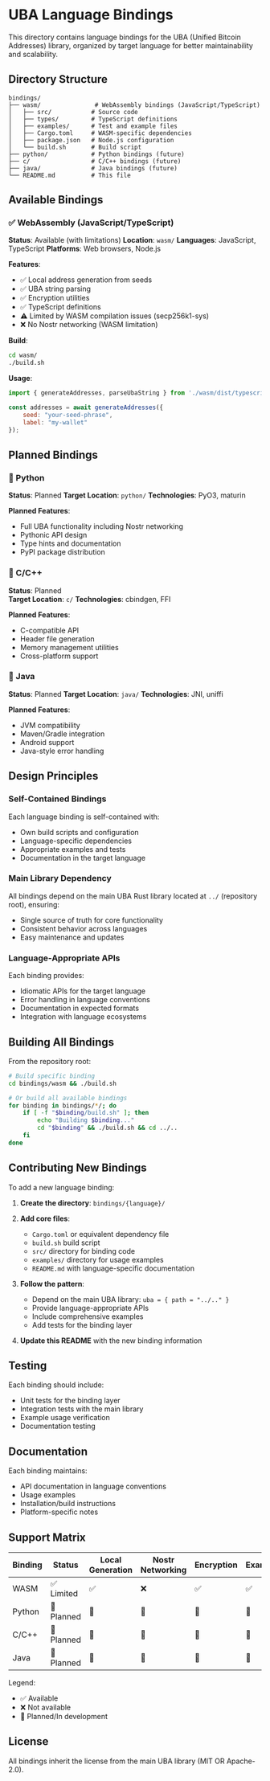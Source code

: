 # UBA Language Bindings

This directory contains language bindings for the UBA (Unified Bitcoin Addresses) library, organized by target language for better maintainability and scalability.

## Directory Structure

```
bindings/
├── wasm/               # WebAssembly bindings (JavaScript/TypeScript)
│   ├── src/           # Source code
│   ├── types/         # TypeScript definitions
│   ├── examples/      # Test and example files
│   ├── Cargo.toml     # WASM-specific dependencies
│   ├── package.json   # Node.js configuration
│   └── build.sh       # Build script
├── python/            # Python bindings (future)
├── c/                 # C/C++ bindings (future)
├── java/              # Java bindings (future)
└── README.md          # This file
```

## Available Bindings

### ✅ WebAssembly (JavaScript/TypeScript)

**Status**: Available (with limitations)
**Location**: `wasm/`
**Languages**: JavaScript, TypeScript
**Platforms**: Web browsers, Node.js

**Features**:
- ✅ Local address generation from seeds
- ✅ UBA string parsing
- ✅ Encryption utilities
- ✅ TypeScript definitions
- ⚠️ Limited by WASM compilation issues (secp256k1-sys)
- ❌ No Nostr networking (WASM limitation)

**Build**: 
```bash
cd wasm/
./build.sh
```

**Usage**:
```javascript
import { generateAddresses, parseUbaString } from './wasm/dist/typescript/index';

const addresses = await generateAddresses({
    seed: "your-seed-phrase",
    label: "my-wallet"
});
```

## Planned Bindings

### 🔄 Python

**Status**: Planned
**Target Location**: `python/`
**Technologies**: PyO3, maturin

**Planned Features**:
- Full UBA functionality including Nostr networking
- Pythonic API design
- Type hints and documentation
- PyPI package distribution

### 🔄 C/C++

**Status**: Planned  
**Target Location**: `c/`
**Technologies**: cbindgen, FFI

**Planned Features**:
- C-compatible API
- Header file generation
- Memory management utilities
- Cross-platform support

### 🔄 Java

**Status**: Planned
**Target Location**: `java/`
**Technologies**: JNI, uniffi

**Planned Features**:
- JVM compatibility
- Maven/Gradle integration
- Android support
- Java-style error handling

## Design Principles

### Self-Contained Bindings
Each language binding is self-contained with:
- Own build scripts and configuration
- Language-specific dependencies
- Appropriate examples and tests
- Documentation in the target language

### Main Library Dependency
All bindings depend on the main UBA Rust library located at `../` (repository root), ensuring:
- Single source of truth for core functionality
- Consistent behavior across languages
- Easy maintenance and updates

### Language-Appropriate APIs
Each binding provides:
- Idiomatic APIs for the target language
- Error handling in language conventions
- Documentation in expected formats
- Integration with language ecosystems

## Building All Bindings

From the repository root:
```bash
# Build specific binding
cd bindings/wasm && ./build.sh

# Or build all available bindings
for binding in bindings/*/; do
    if [ -f "$binding/build.sh" ]; then
        echo "Building $binding..."
        cd "$binding" && ./build.sh && cd ../..
    fi
done
```

## Contributing New Bindings

To add a new language binding:

1. **Create the directory**: `bindings/{language}/`
2. **Add core files**:
   - `Cargo.toml` or equivalent dependency file
   - `build.sh` build script
   - `src/` directory for binding code
   - `examples/` directory for usage examples
   - `README.md` with language-specific documentation

3. **Follow the pattern**:
   - Depend on the main UBA library: `uba = { path = "../.." }`
   - Provide language-appropriate APIs
   - Include comprehensive examples
   - Add tests for the binding layer

4. **Update this README** with the new binding information

## Testing

Each binding should include:
- Unit tests for the binding layer
- Integration tests with the main library
- Example usage verification
- Documentation testing

## Documentation

Each binding maintains:
- API documentation in language conventions
- Usage examples
- Installation/build instructions
- Platform-specific notes

## Support Matrix

| Binding    | Status | Local Generation | Nostr Networking | Encryption | Examples |
|------------|--------|------------------|------------------|------------|----------|
| WASM       | ✅ Limited | ✅ | ❌ | ✅ | ✅ |
| Python     | 🔄 Planned | 🔄 | 🔄 | 🔄 | 🔄 |
| C/C++      | 🔄 Planned | 🔄 | 🔄 | 🔄 | 🔄 |
| Java       | 🔄 Planned | 🔄 | 🔄 | 🔄 | 🔄 |

Legend:
- ✅ Available
- ❌ Not available
- 🔄 Planned/In development

## License

All bindings inherit the license from the main UBA library (MIT OR Apache-2.0).